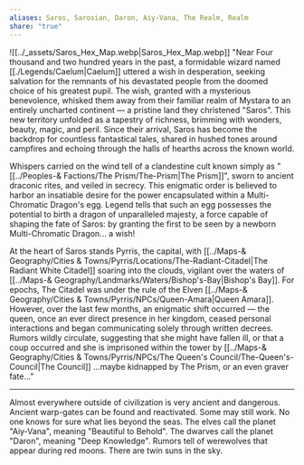 ```yaml
---
aliases: Saros, Sarosian, Daron, Aiy-Vana, The Realm, Realm
share: "true"
---
```

 
![[../_assets/Saros_Hex_Map.webp|Saros_Hex_Map.webp]]
"Near Four thousand and two hundred years in the past, a formidable wizard named [[./Legends/Caelum|Caelum]] uttered a wish in desperation, seeking salvation for the remnants of his devastated people from the doomed choice of his greatest pupil. The wish, granted with a mysterious benevolence, whisked them away from their familiar realm of Mystara to an entirely uncharted continent — a pristine land they christened "Saros". This new territory unfolded as a tapestry of richness, brimming with wonders, beauty, magic, and peril. Since their arrival, Saros has become the backdrop for countless fantastical tales, shared in hushed tones around campfires and echoing through the halls of hearths across the known world.

Whispers carried on the wind tell of a clandestine cult known simply as "[[../Peoples-& Factions/The Prism/The-Prism|The Prism]]", sworn to ancient draconic rites, and veiled in secrecy. This enigmatic order is believed to harbor an insatiable desire for the power encapsulated within a Multi-Chromatic Dragon's egg. Legend tells that such an egg possesses the potential to birth a dragon of unparalleled majesty, a force capable of shaping the fate of Saros: by granting the first to be seen by a newborn Multi-Chromatic Dragon... a wish!

At the heart of Saros stands Pyrris, the capital, with [[../Maps-& Geography/Cities & Towns/Pyrris/Locations/The-Radiant-Citadel|The Radiant White Citadel]] soaring into the clouds, vigilant over the waters of [[../Maps-& Geography/Landmarks/Waters/Bishop's-Bay|Bishop's Bay]]. For epochs, The Citadel was under the rule of the Elven [[../Maps-& Geography/Cities & Towns/Pyrris/NPCs/Queen-Amara|Queen Amara]]. However, over the last few months, an enigmatic shift occurred — the queen, once an ever direct presence in her kingdom, ceased personal interactions and began communicating solely through written decrees. Rumors wildly circulate, suggesting that she might have fallen ill, or that a coup occurred and she is imprisoned within the tower by [[../Maps-& Geography/Cities & Towns/Pyrris/NPCs/The Queen's Council/The-Queen's-Council|The Council]] …maybe kidnapped by The Prism, or an even graver fate..."

-----------------------------------------------------------------------

Almost everywhere outside of civilization is very ancient and dangerous.
Ancient warp-gates can be found and reactivated. Some may still work.
No one knows for sure what lies beyond the seas.
The elves call the planet "Aiy-Vana", meaning "Beautiful to Behold".
The dwarves call the planet "Daron", meaning "Deep Knowledge".
Rumors tell of werewolves that appear during red moons.
There are twin suns in the sky.